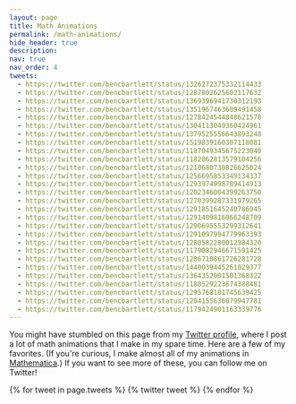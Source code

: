 ```yaml
---
layout: page
title: Math Animations
permalink: /math-animations/
hide_header: true
description: 
nav: true
nav_order: 4
tweets:
  - https://twitter.com/bencbartlett/status/1326272375332114433
  - https://twitter.com/bencbartlett/status/1287802625602117632
  - https://twitter.com/bencbartlett/status/1369396941730312193
  - https://twitter.com/bencbartlett/status/1351967463609491458
  - https://twitter.com/bencbartlett/status/1278424544848621578
  - https://twitter.com/bencbartlett/status/1304113049360424961
  - https://twitter.com/bencbartlett/status/1379525556643893248
  - https://twitter.com/bencbartlett/status/1519839160307118081
  - https://twitter.com/bencbartlett/status/1187049345675223040
  - https://twitter.com/bencbartlett/status/1182062813579104256
  - https://twitter.com/bencbartlett/status/1210680730826625024
  - https://twitter.com/bencbartlett/status/1256695853349134337
  - https://twitter.com/bencbartlett/status/1293974998789414913
  - https://twitter.com/bencbartlett/status/1202346004399263750
  - https://twitter.com/bencbartlett/status/1270399287331979265
  - https://twitter.com/bencbartlett/status/1291851645240786945
  - https://twitter.com/bencbartlett/status/1291409816066248709
  - https://twitter.com/bencbartlett/status/1290695553299312641
  - https://twitter.com/bencbartlett/status/1291097994779963393
  - https://twitter.com/bencbartlett/status/1280582280012984320
  - https://twitter.com/bencbartlett/status/1179082946671591425
  - https://twitter.com/bencbartlett/status/1286710861726281728
  - https://twitter.com/bencbartlett/status/1440039445261029377
  - https://twitter.com/bencbartlett/status/1364352001501368322
  - https://twitter.com/bencbartlett/status/1180529223674388481
  - https://twitter.com/bencbartlett/status/1295768101745639425
  - https://twitter.com/bencbartlett/status/1204155636079947781
  - https://twitter.com/bencbartlett/status/1179424901163339776
---
```


<!-- **NOTE**: This page may take a few seconds to load! -->

You might have stumbled on this page from my [Twitter profile](https://twitter.com/bencbartlett), where I post a lot of math animations that I make in my spare time. Here are a few of my favorites. (If you're curious, I make almost all of my animations in [Mathematica](https://www.wolfram.com/mathematica/).) If you want to see more of these, you can follow me on Twitter!

<!-- <p><a href="https://twitter.com/bencbartlett" class="twitter-follow-button" data-size="large" data-show-count="false">Follow @bencbartlett</a></p> -->

{% for tweet in page.tweets %}
  {% twitter tweet %}
{% endfor %}